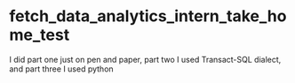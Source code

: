 # fetch_data_analytics_intern_take_home_test
I did part one just on pen and paper, part two I used Transact-SQL dialect, and part three I used python
